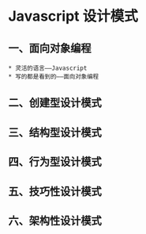#   Javascript 设计模式

##  一、面向对象编程
    * 灵活的语言——Javascript
    * 写的都是看到的——面向对象编程
##  二、创建型设计模式

##  三、结构型设计模式

##  四、行为型设计模式

##  五、技巧性设计模式

##  六、架构性设计模式